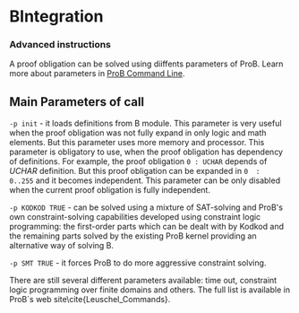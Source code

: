 BIntegration
============

### Advanced instructions

A proof obligation can be solved using diiffents parameters of ProB. Learn more about parameters in [ProB Command Line].

Main Parameters of call
-----------------------

`-p init` - it loads definitions from B module. This parameter is very useful when the proof obligation was not fully expand in only logic and math elements. But this parameter uses more memory and processor. This parameter is obligatory to use,  when the proof obligation has dependency of definitions. For example, the proof obligation `0 : UCHAR` depends of $UCHAR$ definition. But this proof obligation can be expanded in   `0  :  0..255` and it becomes independent. This parameter can be only disabled when the current proof obligation is fully independent.

`-p KODKOD TRUE` - can be solved using a mixture of SAT-solving and ProB's own constraint-solving capabilities developed using constraint logic programming: the first-order parts which can be dealt with by Kodkod and the remaining parts solved by the existing ProB kernel providing an alternative way of solving B.

`-p SMT TRUE` - it forces ProB to do more aggressive constraint solving.

There are still several different parameters available: time out,  constraint logic programming over finite domains and others. The full list is available in ProB`s web site\cite{Leuschel_Commands}.



[ProB Command Line]: http://www.stups.uni-duesseldorf.de/ProB/index.php5/Using_the_Command-Line_Version_of_ProB
